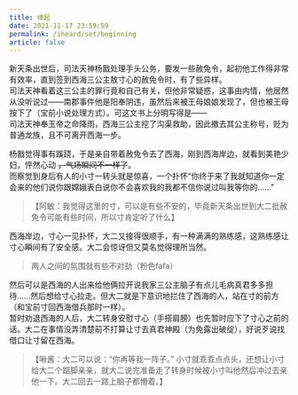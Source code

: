 ```yaml
---
title: 缘起
date: 2021-11-17 23:59:59
permalink: /iheard/set/beginning
article: false
---
```


新天条出世后，司法天神杨戬处理手头公务，要发一些赦免令，起初他工作得非常有效率，直到签到西海三公主敖寸心的赦免令时，有了些异样。  
司法天神看着这三公主的罪行竟和自己有关，但他非常疑惑，这事由内情，他居然从没听说过——南郡事件他是阳奉阴违，虽然后来被王母娘娘发现了，但也被王母按下了（宝前小说处理方式）。可这文书上分明写得是——  
司法天神奉玉帝之命降雨，西海三公主挖了沟渠救助，因此撤去其公主称号，贬为普通龙族，且不可离开西海一步。

杨戬觉得事有蹊跷，于是亲自带着赦免令去了西海，刚到西海岸边，就看到美艳少妇，怦然心动 ~~，气场瞬间不一样了~~。  
而察觉到身后有人的小寸一转头就是惊喜，一个扑怀“你终于来了我就知道你一定会来的他们说你跟嫦娥表白说你不会喜欢我的我都不信你说过叫我等你的……”
> 【阿敏：我觉得这里的寸，可以是有些不安的，毕竟新天条出世到大二批赦免令可能有些时间，所以寸肯定听了什么】

西海岸边，寸心一见扑怀，大二又接得很顺手，有一种满满的熟练感，这熟练感让寸心瞬间有了安全感。大二会惊讶但又莫名觉得理所当然。
> 两人之间的氛围就有些不对劲（粉色fafa）

然后可以是西海的人出来给他俩拉开说我家三公主脑子有点儿毛病真君多多担待……然后想给寸心拉走。但大二就是下意识地拦住了西海的人，站在寸的前方（和宝前寸回西海借兵那时一样）。  
暂时劝退西海的人后，大二转身安慰寸心（手搭肩膀）也先暂时应下了寸心之前的话。大二在事情没弄清楚前不打算让寸去真君神殿（为免露出破绽），好说歹说找借口让寸留在西海。
> 【啾酱：大二可以说：“你再等我一阵子。” 小寸就乖乖点点头，还想让小寸给大二个踮脚亲亲，就大二说完准备走了转身时候被小寸叫他然后冲过去亲他一下。大二回去一路上脑子都懵着。】
